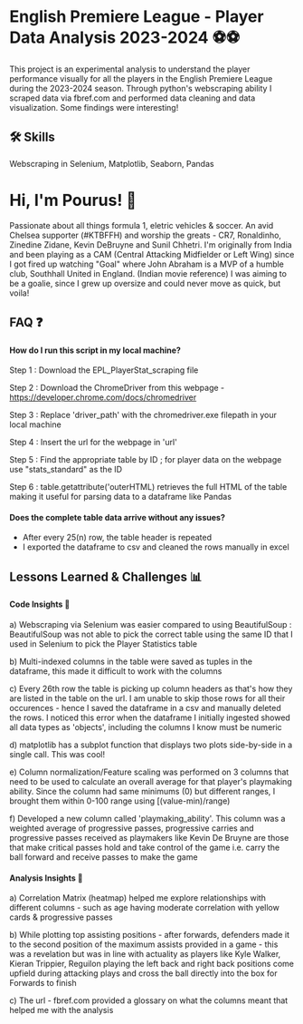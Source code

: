 
# English Premiere League - Player Data Analysis 2023-2024 ⚽⚽

This project is an experimental analysis to understand the player performance visually for all the players in the English Premiere League during the 2023-2024 season. Through python's webscraping ability I scraped data via fbref.com and performed data cleaning and data visualization. Some findings were interesting!


## 🛠 Skills
Webscraping in Selenium, Matplotlib, Seaborn, Pandas


# Hi, I'm Pourus! 👋 
Passionate about all things formula 1, eletric vehicles & soccer. An avid Chelsea supporter (#KTBFFH) and worship the greats - CR7, Ronaldinho, Zinedine Zidane, Kevin DeBruyne and Sunil Chhetri. I'm originally from India and been playing as a CAM (Central Attacking Midfielder or Left Wing) since I got fired up watching "Goal" where John Abraham is a MVP of a humble club, Southhall United in England. (Indian movie reference) I was aiming to be a goalie, since I grew up oversize and could never move as quick, but voila!


## FAQ ❓

#### How do I run this script in my local machine?

Step 1 : Download the EPL_PlayerStat_scraping file

Step 2 : Download the ChromeDriver from this webpage - https://developer.chrome.com/docs/chromedriver

Step 3 : Replace 'driver_path' with the chromedriver.exe filepath in your local machine

Step 4 : Insert the url for the webpage in 'url'

Step 5 : Find the appropriate table by ID ; for player data on the webpage use "stats_standard" as the ID

Step 6 : table.getattribute('outerHTML) retrieves the full HTML of the table making it useful for parsing data to a dataframe like Pandas

#### Does the complete table data arrive without any issues?

- After every 25(n) row, the table header is repeated
- I exported the dataframe to csv and cleaned the rows manually in excel


## Lessons Learned & Challenges 📊
#### Code Insights 🔧
a) Webscraping via Selenium was easier compared to using BeautifulSoup : BeautifulSoup was not able to pick the correct table using the same ID that I used in Selenium to pick the Player Statistics table

b) Multi-indexed columns in the table were saved as tuples in the dataframe, this made it difficult to work with the columns

c) Every 26th row the table is picking up column headers as that's how they are listed in the table on the url. I am unable to skip those rows for all their occurences - hence I saved the dataframe in a csv and manually deleted the rows. I noticed this error when the dataframe I initially ingested showed all data types as 'objects', including the columns I know must be numeric

d) matplotlib has a subplot function that displays two plots side-by-side in a single call. This was cool!

e) Column normalization/Feature scaling was performed on 3 columns that need to be used to calculate an overall average for that player's playmaking ability. Since the column had same minimums (0) but different ranges, I brought them within 0-100 range using [(value-min)/range)

f) Developed a new column called 'playmaking_ability'. This column was a weighted average of progressive passes, progressive carries and progressive passes received as playmakers like Kevin De Bruyne are those that make critical passes hold and take control of the game i.e. carry the ball forward and receive passes to make the game

#### Analysis Insights 🔬
a) Correlation Matrix (heatmap) helped me explore relationships with different columns - such as age having moderate correlation with yellow cards & progressive passes

b) While plotting top assisting positions - after forwards, defenders made it to the second position of the maximum assists provided in a game - this was a revelation but was in line with actuality as players like Kyle Walker, Kieran Trippier, Reguilon playing the left back and right back positions come upfield during attacking plays and cross the ball directly into the box for Forwards to finish

c) The url - fbref.com provided a glossary on what the columns meant that helped me with the analysis

